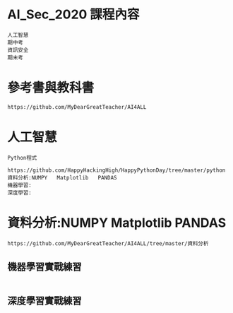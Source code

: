 # AI_Sec_2020 課程內容
```
人工智慧
期中考
資訊安全
期末考
```
# 參考書與教科書
```
https://github.com/MyDearGreatTeacher/AI4ALL
```

# 人工智慧
```
Python程式
   https://github.com/HappyHackingHigh/HappyPythonDay/tree/master/python
資料分析:NUMPY   Matplotlib   PANDAS
機器學習:
深度學習:
```
# 資料分析:NUMPY   Matplotlib   PANDAS
```
https://github.com/MyDearGreatTeacher/AI4ALL/tree/master/資料分析
```

##  機器學習實戰練習
```

```

## 深度學習實戰練習
```

```

#
